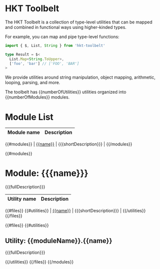 # HKT Toolbelt

The HKT Toolbelt is a collection of type-level utilities that can be mapped and combined in functional ways using higher-kinded types.

For example, you can map and pipe type-level functions:

```ts
import { $, List, String } from 'hkt-toolbelt'

type Result = $<
  List.Map<String.ToUpper>,
  ['foo', 'bar'] // ['FOO', 'BAR']
>
```

We provide utilities around string manipulation, object mapping, arithmetic, looping, parsing, and more.

The toolbelt has {{numberOfUtilities}} utilities organized into {{numberOfModules}} modules.

# Module List

| Module name | Description |
| -- | -- |
{{#modules}}
| [{{name}}]({{#slug}}#module-{{slug}}{{/slug}}{{^slug}}#module{{/slug}}) | {{{shortDescription}}} |
{{/modules}}

{{#modules}}

# Module: {{{name}}}

{{{fullDescription}}}

| Utility name | Description |
| -- | -- |
{{#files}}
  {{#utilities}}
  | [{{name}}](#utility-{{moduleSlug}}{{slug}}) | {{{shortDescription}}} |
  {{/utilities}}
{{/files}}

{{#files}}
  {{#utilities}}

## Utility: {{moduleName}}.{{name}}

{{{fullDescription}}}

  {{/utilities}}
{{/files}}
{{/modules}}